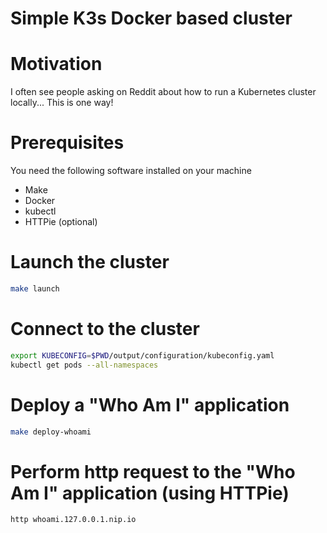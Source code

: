# Simple K3s Docker based cluster

# Motivation
I often see people asking on Reddit about how to run a Kubernetes cluster locally... This is one way!

# Prerequisites
You need the following software installed on your machine

* Make
* Docker
* kubectl
* HTTPie (optional)

# Launch the cluster
```sh
make launch
```

# Connect to the cluster
```sh
export KUBECONFIG=$PWD/output/configuration/kubeconfig.yaml
kubectl get pods --all-namespaces
```

# Deploy a "Who Am I" application
```sh
make deploy-whoami
```

# Perform http request to the "Who Am I" application (using HTTPie)
```sh
http whoami.127.0.0.1.nip.io
```
